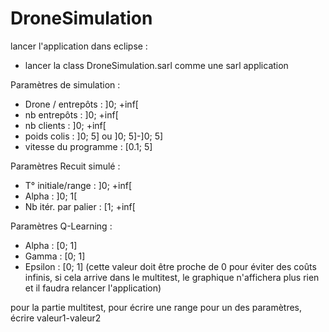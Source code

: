 # DroneSimulation

lancer l'application dans eclipse :

- lancer la class DroneSimulation.sarl comme une sarl application

Paramètres de simulation :

- Drone / entrepôts : ]0; +inf[
- nb entrepôts :  ]0; +inf[
- nb clients : ]0; +inf[
- poids colis : ]0; 5] ou ]0; 5]-]0; 5]
- vitesse du programme : [0.1; 5]

Paramètres Recuit simulé :

- T° initiale/range : ]0; +inf[
- Alpha : ]0; 1[
- Nb itér. par palier : [1; +inf[

Paramètres Q-Learning :

- Alpha : [0; 1]
- Gamma : [0; 1]
- Epsilon : [0; 1] (cette valeur doit être proche de 0 pour éviter des coûts infinis, si cela arrive dans le multitest, le graphique n'affichera plus rien et il faudra relancer l'application)

pour la partie multitest, pour écrire une range pour un des paramètres, écrire valeur1-valeur2
